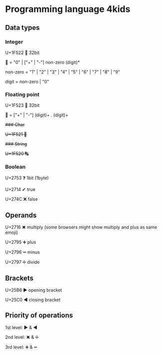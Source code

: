 # Programming language 4kids

## Data types

### Integer

U+1F522   &#128290;   32bit

&#128290; = "0" | ["+" | "-"] non-zero (digit)*

non-zero = "1" | "2" | "3" | "4" | "5" | "6" | "7" | "8" | "9"

digit = non-zero | "0"

### Floating point

U+1F523   &#128291;   32bit

&#128291; = ["+" | "-"] (digit)+ . (digit)+

~~### Char~~

~~U+1F521   &#128289;~~

~~### String~~

~~U+1F520   &#128288;~~

### Boolean

U+2753    &#10067;    1bit (1byte)

U+2714    &#10004;    true

U+274C    &#10060;    false

## Operands

U+2716  &#10006;  multiply (some browsers might show multiply and plus as same emoji)

U+2795  &#10133;   plus

U+2796  &#10134;   minus

U+2797  &#10135;   divide

## Brackets

U+25B6  &#9654;   opening bracket

U+25C0  &#9664;   closing bracket

## Priority of operations

1st level: &#9654; & &#9664;

2nd level: &#10006; & &#10135;

3rd level: &#10133; & &#10134;
